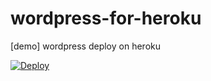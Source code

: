 # wordpress-for-heroku

[demo] wordpress deploy on heroku
 
[![Deploy](https://www.herokucdn.com/deploy/button.svg)](https://heroku.com/deploy?template=https://github.com/40740/wpw/tree/main)
